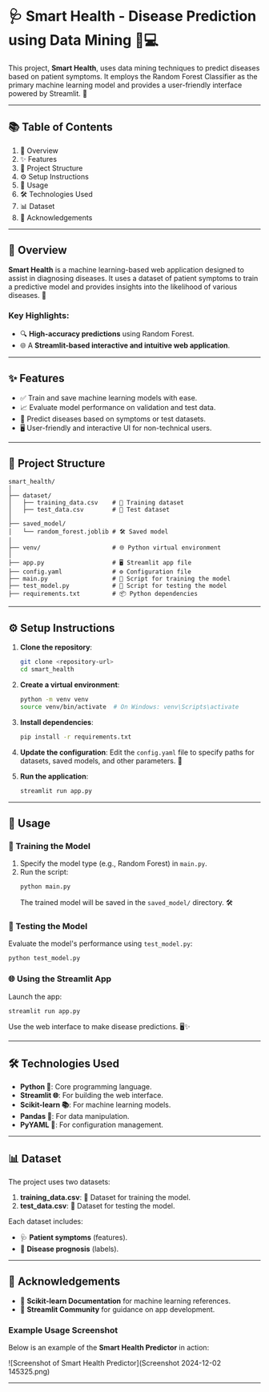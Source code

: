 
# 🩺 Smart Health - Disease Prediction using Data Mining 🧠💻

This project, **Smart Health**, uses data mining techniques to predict diseases based on patient symptoms. It employs the Random Forest Classifier as the primary machine learning model and provides a user-friendly interface powered by Streamlit. 🌟

---

## 📚 Table of Contents
1. 📖 Overview  
2. ✨ Features  
3. 📂 Project Structure  
4. ⚙️ Setup Instructions  
5. 🚀 Usage  
6. 🛠️ Technologies Used  
7. 📊 Dataset  
8. 🙏 Acknowledgements  

---

## 📖 Overview

**Smart Health** is a machine learning-based web application designed to assist in diagnosing diseases. It uses a dataset of patient symptoms to train a predictive model and provides insights into the likelihood of various diseases. 🧬  

### Key Highlights:
- 🔍 **High-accuracy predictions** using Random Forest.  
- 🌐 A **Streamlit-based interactive and intuitive web application**.  

---

## ✨ Features

- ✅ Train and save machine learning models with ease.  
- 📈 Evaluate model performance on validation and test data.  
- 🔮 Predict diseases based on symptoms or test datasets.  
- 🖥️ User-friendly and interactive UI for non-technical users.  

---

## 📂 Project Structure

```plaintext
smart_health/
│
├── dataset/
│   ├── training_data.csv    # 📄 Training dataset
│   ├── test_data.csv        # 📄 Test dataset
│
├── saved_model/
│   └── random_forest.joblib # 🛠️ Saved model
│
├── venv/                    # 🌐 Python virtual environment
│
├── app.py                   # 🖥️ Streamlit app file
├── config.yaml              # ⚙️ Configuration file
├── main.py                  # 🧠 Script for training the model
├── test_model.py            # 🔬 Script for testing the model
├── requirements.txt         # 📦 Python dependencies
```

---

## ⚙️ Setup Instructions

1. **Clone the repository**:
   ```bash
   git clone <repository-url>
   cd smart_health
   ```

2. **Create a virtual environment**:
   ```bash
   python -m venv venv
   source venv/bin/activate  # On Windows: venv\Scripts\activate
   ```

3. **Install dependencies**:
   ```bash
   pip install -r requirements.txt
   ```

4. **Update the configuration**:
   Edit the `config.yaml` file to specify paths for datasets, saved models, and other parameters. 📝

5. **Run the application**:
   ```bash
   streamlit run app.py
   ```

---

## 🚀 Usage

### 🧠 Training the Model
1. Specify the model type (e.g., Random Forest) in `main.py`.  
2. Run the script:  
   ```bash
   python main.py
   ```
   The trained model will be saved in the `saved_model/` directory. 🛠️  

### 🔬 Testing the Model
Evaluate the model's performance using `test_model.py`:
```bash
python test_model.py
```

### 🌐 Using the Streamlit App
Launch the app:
```bash
streamlit run app.py
```
Use the web interface to make disease predictions. 🖥️✨  

---

## 🛠️ Technologies Used
- **Python 🐍**: Core programming language.  
- **Streamlit 🌐**: For building the web interface.  
- **Scikit-learn 📚**: For machine learning models.  
- **Pandas 🐼**: For data manipulation.  
- **PyYAML 📝**: For configuration management.  

---

## 📊 Dataset

The project uses two datasets:
1. **training_data.csv**: 📄 Dataset for training the model.  
2. **test_data.csv**: 📄 Dataset for testing the model.  

Each dataset includes:  
- 🩺 **Patient symptoms** (features).  
- 🏥 **Disease prognosis** (labels).  

---

## 🙏 Acknowledgements
- 📘 **Scikit-learn Documentation** for machine learning references.  
- 🌟 **Streamlit Community** for guidance on app development.  


### Example Usage Screenshot

Below is an example of the **Smart Health Predictor** in action:

![Screenshot of Smart Health Predictor](Screenshot 2024-12-02 145325.png)


---
